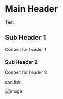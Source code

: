 # Main Header
Test

## Sub Header 1
Content for header 1


### Sub Header 2
Content for header 2


[cnn link](https://www.cnn.com/)


![image](files://C:/Users/DELL/Desktop/test/fintech.jpg)






